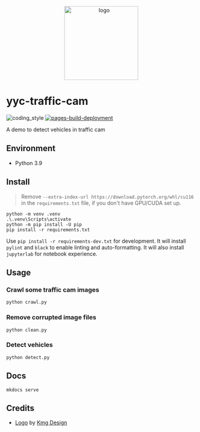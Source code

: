 <div align="center">
    <img src="https://cdn4.iconfinder.com/data/icons/internet-security-flat-2/32/Internet_Security_Camera_cctv_technology_secure_surveillance-512.png" alt="logo" height="196">
</div>

# yyc-traffic-cam

![coding_style](https://img.shields.io/badge/code%20style-black-000000.svg)
[![pages-build-deployment](https://github.com/zehengl/yyc-traffic-cam/actions/workflows/pages/pages-build-deployment/badge.svg)](https://github.com/zehengl/yyc-traffic-cam/actions/workflows/pages/pages-build-deployment)

A demo to detect vehicles in traffic cam

## Environment

- Python 3.9

## Install

> Remove `--extra-index-url https://download.pytorch.org/whl/cu116` in the `requirements.txt` file, if you don't have GPU/CUDA set up.

    python -m venv .venv
    .\.venv\Scripts\activate
    python -m pip install -U pip
    pip install -r requirements.txt

Use `pip install -r requirements-dev.txt` for development.
It will install `pylint` and `black` to enable linting and auto-formatting.
It will also install `jupyterlab` for notebook experience.

## Usage

### Crawl some traffic cam images

    python crawl.py

### Remove corrupted image files

    python clean.py

### Detect vehicles

    python detect.py

## Docs

    mkdocs serve

## Credits

- [Logo][1] by [Kmg Design][2]

[1]: https://www.iconfinder.com/icons/5172951/camera_cctv_internet_secure_security_surveillance_technology_icon
[2]: https://www.iconfinder.com/kmgdesignid
